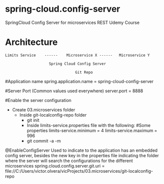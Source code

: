 # spring-cloud.config-server
SpringCloud Config Server for microservices REST Udemy Course

# Architecture

    Limits Service    ------    Microservice X ------   Microservice Y
                         
                        Spring Cloud Config Server

                                    Git Repo


#Application name
spring.application.name = spring-cloud-config-server

#Server Port (Common values used everywhere)
server.port = 8888

#Enable the server configuration
- Create 03.microservices folder
    - Inside git-localconfig-repo folder
        - git init
        - Inside limits-service.properties file with the following:
          #Some properties
          limits-service.minimum = 4
          limits-service.maximum = 996
        - git commit -a -m 


@EnableConfigServer
Used to indicate to the application has an embedded config server, besides the new key in the properties file
indicating the folder where the server will search the configurations for the different microservices
spring.cloud.config.server.git.uri = file://C:/Users/victor.olvera/vicProjects/03.microservices/git-localconfig-repo


